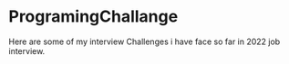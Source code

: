 # ProgramingChallange

Here are some of my interview Challenges i have face so far in 2022 job interview.
